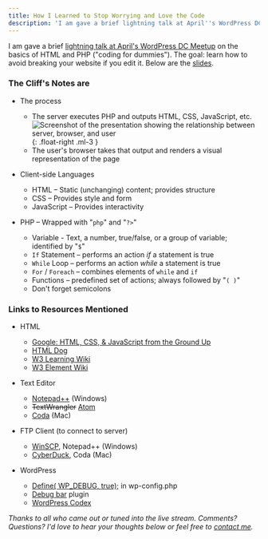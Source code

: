 ```yaml
---
title: How I Learned to Stop Worrying and Love the Code
description: 'I am gave a brief lightning talk at April''s WordPress DC Meetup on the basics of HTML and PHP ("coding for dummies"). The goal: learn how to avoid breaking your website if you edit it. Below are the slides and recording.'
---
```


I am gave a brief [lightning talk at April's WordPress DC Meetup](http://www.meetup.com/wordpressdc/events/16887732/) on the basics of HTML and PHP ("coding for dummies"). The goal: learn how to avoid breaking your website if you edit it. Below are the [slides](http://www.slideshare.net/benbalter/how-i-learned-to-stop-worrying-and-love-the-code).

### The Cliff's Notes are

* The process

  * The server executes PHP and outputs HTML, CSS, JavaScript, etc.![Screenshot of the presentation showing the relationship between server, browser, and user](https://ben.balter.com/wp-content/uploads/2011/04/infographic-300x138.png "infographic"){: .float-right .ml-3 }
  * The user's browser takes that output and renders a visual representation of the page

* Client-side Languages

  * HTML – Static (unchanging) content; provides structure
  * CSS – Provides style and form
  * JavaScript – Provides interactivity

* PHP – Wrapped with "`php`" and "`?>`"

  * Variable - Text, a number, true/false, or a group of variable; identified by "`$`"
  * `If` Statement – performs an action *if* a statement is true
  * `While` Loop – performs an action *while* a statement is true
  * `For` / `Foreach` – combines elements of `while` and `if`
  * Functions – predefined set of actions; always followed by "`( )`"
  * Don't forget semicolons

### Links to Resources Mentioned

* HTML

  * [Google: HTML, CSS, & JavaScript from the Ground Up](https://www.youtube.com/playlist?list=PL697D36B35F92E9E4)
  * [HTML Dog](http://htmldog.com)
  * [W3 Learning Wiki](http://www.w3.org/wiki/HTML/Training)
  * [W3 Element Wiki](http://www.w3.org/wiki/HTML/Elements)

* Text Editor

  * [Notepad++](http://notepad-plus-plus.org/) (Windows)
  * ~~TextWrangler~~ [Atom](https://atom.io)
  * [Coda](http://www.panic.com/coda/) (Mac)

* FTP Client (to connect to server)

  * [WinSCP](http://winscp.net/eng/index.php), Notepad++ (Windows)
  * [CyberDuck](http://cyberduck.ch/), Coda (Mac)

* WordPress

  * [Define( WP_DEBUG, true);](http://codex.wordpress.org/Editing_wp-config.php#Debug) in wp-config.php
  * [Debug bar](http://wordpress.org/extend/plugins/debug-bar/) plugin
  * [WordPress Codex](http://codex.wordpress.org/)

*Thanks to all who came out or tuned into the live stream. Comments? Questions? I'd love to hear your thoughts below or feel free to [contact me](https://ben.balter.com/contact/).*

